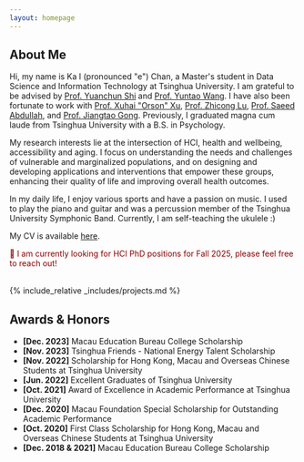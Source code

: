 ```yaml
---
layout: homepage
---
```


## About Me

Hi, my name is Ka I (pronounced "e") Chan, a Master's student in Data Science and Information Technology at Tsinghua University. I am grateful to be advised by 
<a href="https://scholar.google.com/citations?user=TZm3-pwAAAAJ&hl=en" target="_blank">Prof. Yuanchun Shi</a> and 
<a href="https://pi.cs.tsinghua.edu.cn/lab/people/YuntaoWang/en/" target="_blank">Prof. Yuntao Wang</a>. 
I have also been fortunate to work with 
<a href="https://orsonxu.com/" target="_blank">Prof. Xuhai "Orson" Xu</a>, 
<a href="https://www.cs.cityu.edu.hk/~zhiconlu/" target="_blank">Prof. Zhicong Lu</a>, 
<a href="https://saeedabdullah.com/" target="_blank">Prof. Saeed Abdullah</a>, and 
<a href="https://air.tsinghua.edu.cn/en/info/1046/1477.htm" target="_blank">Prof. Jiangtao Gong</a>. 
Previously, I graduated magna cum laude from Tsinghua University with a B.S. in Psychology.

My research interests lie at the intersection of HCI, health and wellbeing, accessibility and aging. I focus on understanding the needs and challenges of vulnerable and marginalized populations, and on designing and developing applications and interventions that empower these groups, enhancing their quality of life and improving overall health outcomes. 

In my daily life, I enjoy various sports and have a passion on music. I used to play the piano and guitar and was a percussion member of the Tsinghua University Symphonic Band. Currently, I am self-teaching the ukulele :)

My CV is available <a href="assets/files/KaIChan_CV.pdf" target="_blank">here</a>. 

<div style="color: #8B0000;">🫡 I am currently looking for HCI PhD positions for Fall 2025, please feel free to reach out!</div>

<br>

{% include_relative _includes/projects.md %}


<!-- {% include_relative _includes/publications.md %} -->


<!-- ## Collaboration -->

<!-- - **[Feb. 2020]** Our paper about incremental learning is accepted to CVPR 2020.
- **[Feb. 2020]** We will host the ACM Multimedia Asia 2020 conference in Singapore!
- **[Sept. 2019]** Our paper about few-shot learning is accepted to NeurIPS 2019. -->
<!-- - **[Feb. 2023]** <a href="https://www.sciencedirect.com/science/article/pii/S089990072200346X" target="_blank">*Low muscle mass is associated with a higher risk of all–cause and cardiovascular disease–specific mortality in cancer survivors*</a> has been accepted by **Nutrition**.
- **[Aug. 2021]** <a href="https://www.jmcp.org/doi/full/10.18553/jmcp.2021.27.10.1482" target="_blank">*Validation of EHR medication fill data obtained through electronic linkage with pharmacies*</a> has been accepted by the **Journal of Managed Care & Specialty Pharmacy**.
- **[Jan. 2021]** <a href="https://onlinelibrary.wiley.com/doi/abs/10.1111/jocd.13486" target="_blank">*Quantitative evaluation of rejuvenation treatment of nasolabial fold wrinkles by regression model and 3D photography*</a> has been accepted by the **Journal of Cosmetic Dermatology**. -->


## Awards & Honors
- **[Dec. 2023]** Macau Education Bureau College Scholarship
- **[Nov. 2023]** Tsinghua Friends - National Energy Talent Scholarship
- **[Nov. 2022]** Scholarship for Hong Kong, Macau and Overseas Chinese Students at Tsinghua University
- **[Jun. 2022]** Excellent Graduates of Tsinghua University
- **[Oct. 2021]** Award of Excellence in Academic Performance at Tsinghua University
- **[Dec. 2020]** Macau Foundation Special Scholarship for Outstanding Academic Performance
- **[Oct. 2020]** First Class Scholarship for Hong Kong, Macau and Overseas Chinese Students at Tsinghua University
- **[Dec. 2018 & 2021]** Macau Education Bureau College Scholarship
